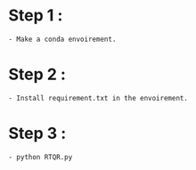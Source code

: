 # Step 1 :
    - Make a conda envoirement.
# Step 2 :
    - Install requirement.txt in the envoirement.
# Step 3 :
    - python RTQR.py 

